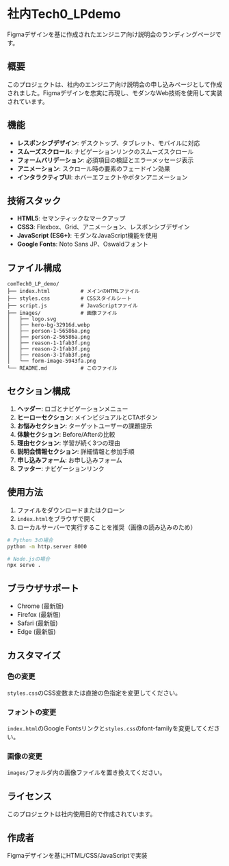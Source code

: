 # 社内Tech0_LPdemo

Figmaデザインを基に作成されたエンジニア向け説明会のランディングページです。

## 概要

このプロジェクトは、社内のエンジニア向け説明会の申し込みページとして作成されました。Figmaデザインを忠実に再現し、モダンなWeb技術を使用して実装されています。

## 機能

- **レスポンシブデザイン**: デスクトップ、タブレット、モバイルに対応
- **スムーズスクロール**: ナビゲーションリンクのスムーズスクロール
- **フォームバリデーション**: 必須項目の検証とエラーメッセージ表示
- **アニメーション**: スクロール時の要素のフェードイン効果
- **インタラクティブUI**: ホバーエフェクトやボタンアニメーション

## 技術スタック

- **HTML5**: セマンティックなマークアップ
- **CSS3**: Flexbox、Grid、アニメーション、レスポンシブデザイン
- **JavaScript (ES6+)**: モダンなJavaScript機能を使用
- **Google Fonts**: Noto Sans JP、Oswaldフォント

## ファイル構成

```
comTech0_LP_demo/
├── index.html          # メインのHTMLファイル
├── styles.css          # CSSスタイルシート
├── script.js           # JavaScriptファイル
├── images/             # 画像ファイル
│   ├── logo.svg
│   ├── hero-bg-32916d.webp
│   ├── person-1-56586a.png
│   ├── person-2-56586a.png
│   ├── reason-1-1fab3f.png
│   ├── reason-2-1fab3f.png
│   ├── reason-3-1fab3f.png
│   └── form-image-5943fa.png
└── README.md           # このファイル
```

## セクション構成

1. **ヘッダー**: ロゴとナビゲーションメニュー
2. **ヒーローセクション**: メインビジュアルとCTAボタン
3. **お悩みセクション**: ターゲットユーザーの課題提示
4. **体験セクション**: Before/Afterの比較
5. **理由セクション**: 学習が続く3つの理由
6. **説明会情報セクション**: 詳細情報と参加手順
7. **申し込みフォーム**: お申し込みフォーム
8. **フッター**: ナビゲーションリンク

## 使用方法

1. ファイルをダウンロードまたはクローン
2. `index.html`をブラウザで開く
3. ローカルサーバーで実行することを推奨（画像の読み込みのため）

```bash
# Python 3の場合
python -m http.server 8000

# Node.jsの場合
npx serve .
```

## ブラウザサポート

- Chrome (最新版)
- Firefox (最新版)
- Safari (最新版)
- Edge (最新版)

## カスタマイズ

### 色の変更
`styles.css`のCSS変数または直接の色指定を変更してください。

### フォントの変更
`index.html`のGoogle Fontsリンクと`styles.css`のfont-familyを変更してください。

### 画像の変更
`images/`フォルダ内の画像ファイルを置き換えてください。

## ライセンス

このプロジェクトは社内使用目的で作成されています。

## 作成者

Figmaデザインを基にHTML/CSS/JavaScriptで実装
